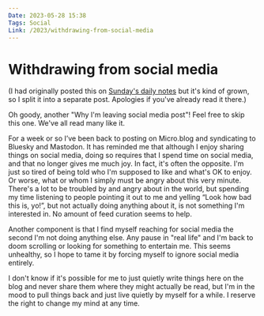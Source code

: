 ```yaml
---
Date: 2023-05-28 15:38
Tags: Social
Link: /2023/withdrawing-from-social-media
---
```


# Withdrawing from social media

(I had originally posted this on [Sunday's daily notes](/journal/2023-05-28) but it's kind of grown, so I split it into a separate post. Apologies if you've already read it there.)

Oh goody, another "Why I'm leaving social media post"! Feel free to skip this one. We've all read many like it.

For a week or so I’ve been back to posting on Micro.blog and syndicating to Bluesky and Mastodon. It has reminded me that although I enjoy sharing things on social media, doing so requires that I spend time on social media, and that no longer gives me much joy. In fact, it's often the opposite. I'm just so tired of being told who I'm supposed to like and what's OK to enjoy. Or worse, what or whom I simply must be angry about this very minute. There's a lot to be troubled by and angry about in the world, but spending my time listening to people pointing it out to me and yelling “Look how bad this is, yo!”, but not actually doing anything about it, is not something I'm interested in. No amount of feed curation seems to help. 

Another component is that I find myself reaching for social media the second I'm not doing anything else. Any pause in "real life" and I'm back to doom scrolling or looking for something to entertain me. This seems unhealthy, so I hope to tame it by forcing myself to ignore social media entirely.

I don't know if it's possible for me to just quietly write things here on the blog and never share them where they might actually be read, but I'm in the mood to pull things back and just live quietly by myself for a while. I reserve the right to change my mind at any time.

